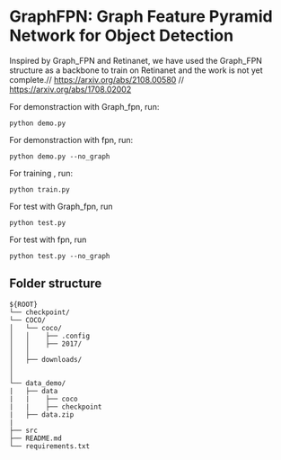 # GraphFPN: Graph Feature Pyramid Network for Object Detection
Inspired by Graph_FPN and Retinanet, we have used the Graph_FPN structure as a backbone to train on Retinanet and the work is not yet complete.//
https://arxiv.org/abs/2108.00580 //
https://arxiv.org/abs/1708.02002

For demonstraction with Graph_fpn, run:
~~~
python demo.py
~~~

For demonstraction with fpn, run:
~~~
python demo.py --no_graph
~~~

For training , run:
~~~
python train.py
~~~

For test with Graph_fpn, run
~~~
python test.py
~~~

For test with fpn, run
~~~
python test.py --no_graph
~~~

## Folder structure

```
${ROOT}
└── checkpoint/
└── COCO/    
│   └── coco/
│   │    ├── .config 
│   │    ├── 2017/
│   │
│   ├── downloads/
│
│
└── data_demo/
|   ├── data
|   |    ├── coco
|   |    ├── checkpoint
|   ├── data.zip
|     
├── src     
├── README.md 
└── requirements.txt
```
